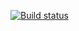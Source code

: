 [![Build status](https://ci.appveyor.com/api/projects/status/u4269e6u3imlybio?svg=true)](https://ci.appveyor.com/project/slet113/homework-selenide2)
